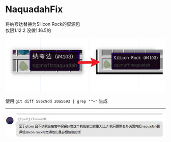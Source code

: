 # NaquadahFix
将纳夸达替换为Silicon Rock的资源包  
仅限1.12.2 没做1.16.5的  

![](docs/2.png)

使用 `git diff 585c9dd 20a5693 | grep "^+"` 生成

---
![](docs/1.png)


